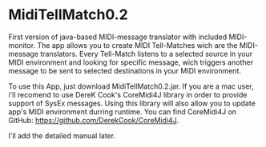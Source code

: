 # MidiTellMatch0.2
First version of java-based MIDI-message translator with included MIDI-monitor.
The app allows you to create MIDI Tell-Matches wich are the MIDI-message translators. Every Tell-Match listens to a selected source
in your MIDI environment and looking for specific message, wich triggers another message to be sent to selected destinations in your MIDI environment.

To use this App, just download MidiTellMatch0.2.jar.
If you are a mac user, i'll recomend to use DereK Cook's CoreMidi4J library in order to provide support of SysEx messages.
Using this library will also allow you to update app's MIDI environment durring runtime.
You can find CoreMidi4J on GitHub: 
https://github.com/DerekCook/CoreMidi4J.

I'll add the detailed manual later.
